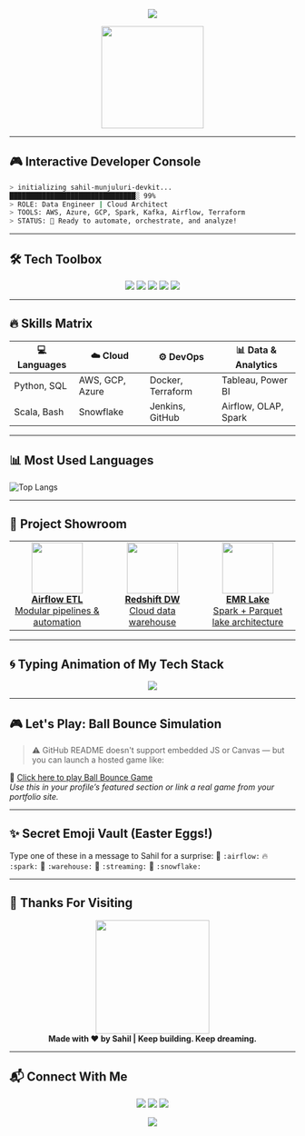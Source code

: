 
<!-- 🌟 SAHIL MUNJULURI | MAX-IMPACT INTERACTIVE PROFILE README -->

<!-- 🎬 ENTRANCE HEADER -->
<p align="center">
  <img src="https://capsule-render.vercel.app/api?type=waving&color=0:00F260,100:0575E6&height=200&section=header&text=Sahil%20Munjuluri&fontSize=45&fontColor=ffffff&animation=fadeIn&desc=Cloud%20%7C%20Data%20%7C%20Engineer%20%F0%9F%9A%80&descSize=18" />
</p>

<!-- 👨‍💻 MAIN DEVELOPER AVATAR -->
<p align="center">
  <img src="https://media.giphy.com/media/qgQUggAC3Pfv687qPC/giphy.gif" width="180" />
</p>

---

## 🎮 Interactive Developer Console

```bash
> initializing sahil-munjuluri-devkit...
███████████████████████████████░ 99%
> ROLE: Data Engineer | Cloud Architect
> TOOLS: AWS, Azure, GCP, Spark, Kafka, Airflow, Terraform
> STATUS: 🚀 Ready to automate, orchestrate, and analyze!
```

---

## 🛠️ Tech Toolbox

<p align="center">
  <img src="https://skillicons.dev/icons?i=python,java,sql,scala,bash" />
  <img src="https://skillicons.dev/icons?i=aws,gcp,azure" />
  <img src="https://skillicons.dev/icons?i=spark,kafka,airflow,snowflake" />
  <img src="https://skillicons.dev/icons?i=docker,terraform,jenkins,githubactions" />
  <img src="https://skillicons.dev/icons?i=tableau,powerbi" />
</p>

---

## 🔥 Skills Matrix

| 💻 Languages    | ☁️ Cloud        | ⚙️ DevOps         | 📊 Data & Analytics   |
|----------------|----------------|-------------------|-----------------------|
| Python, SQL    | AWS, GCP, Azure| Docker, Terraform | Tableau, Power BI     |
| Scala, Bash    | Snowflake      | Jenkins, GitHub   | Airflow, OLAP, Spark  |

---

## 📊 Most Used Languages

![Top Langs](https://github-readme-stats.vercel.app/api/top-langs/?username=sahilmunjuluri&layout=compact&theme=radical)

---

## 🚀 Project Showroom

<table align="center">
  <tr>
    <td align="center" width="250">
      <a href="https://github.com/sahilmunjuluri/airflow-etl-pipeline">
        <img src="https://media.giphy.com/media/XAxylRMCdpbEWUAvr8/giphy.gif" width="90" /><br>
        <b>Airflow ETL</b><br>Modular pipelines & automation
      </a>
    </td>
    <td align="center" width="250">
      <a href="https://github.com/sahilmunjuluri/aws-redshift-data-warehouse">
        <img src="https://media.giphy.com/media/UqZrLZfUDKkPq/giphy.gif" width="90" /><br>
        <b>Redshift DW</b><br>Cloud data warehouse
      </a>
    </td>
    <td align="center" width="250">
      <a href="https://github.com/sahilmunjuluri/aws-emr-data-lake">
        <img src="https://media.giphy.com/media/SWoSkN6DxTszqIKEqv/giphy.gif" width="90" /><br>
        <b>EMR Lake</b><br>Spark + Parquet lake architecture
      </a>
    </td>
  </tr>
</table>

---

## 🌀 Typing Animation of My Tech Stack

<p align="center">
  <img src="https://readme-typing-svg.demolab.com?font=Fira+Code&weight=500&size=22&pause=1000&color=FFFFFF&center=true&vCenter=true&width=800&lines=AWS+%F0%9F%93%A1+|+GCP+%F0%9F%9A%80+|+Azure+%E2%9A%A1%EF%B8%8F+|+Snowflake+%E2%9D%84%EF%B8%8F+|+Airflow+%F0%9F%9A%80+|+Spark+%F0%9F%9A%A8+|+Kafka+%F0%9F%94%A5+|+Terraform+%F0%9F%9A%97" />
</p>

---

## 🎮 Let's Play: Ball Bounce Simulation

> ⚠️ GitHub README doesn't support embedded JS or Canvas — but you can launch a hosted game like:

🔗 [Click here to play Ball Bounce Game](https://codepen.io/jackrugile/full/JjXJgVg)  
*Use this in your profile’s featured section or link a real game from your portfolio site.*

---

## ✨ Secret Emoji Vault (Easter Eggs!)

Type one of these in a message to Sahil for a surprise:
🎯 `:airflow:`  🔥 `:spark:`  💽 `:warehouse:`  📡 `:streaming:`  🧊 `:snowflake:`

---

## 🙏 Thanks For Visiting

<p align="center">
  <img src="https://media.giphy.com/media/3o7aD2saalBwwftBIY/giphy.gif" width="200" /><br>
  <b>Made with ❤️ by Sahil | Keep building. Keep dreaming.</b>
</p>

---

## 📬 Connect With Me

<p align="center">
  <a href="mailto:msahil0103@gmail.com"><img src="https://img.shields.io/badge/Gmail-msahil0103@gmail.com-D14836?style=for-the-badge&logo=gmail&logoColor=white" /></a>
  <a href="https://linkedin.com/in/sahil-munjuluri"><img src="https://img.shields.io/badge/LinkedIn-Connect-blue?style=for-the-badge&logo=linkedin&logoColor=white" /></a>
  <a href="https://github.com/sahilmunjuluri"><img src="https://img.shields.io/badge/GitHub-Profile-black?style=for-the-badge&logo=github&logoColor=white" /></a>
</p>

<p align="center">
  <img src="https://capsule-render.vercel.app/api?type=waving&color=0:0575E6,100:00F260&height=120&section=footer" />
</p>
